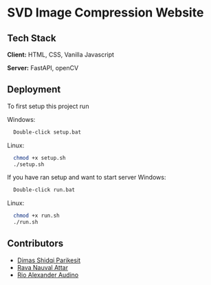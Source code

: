 # SVD Image Compression Website

## Tech Stack

**Client:** HTML, CSS, Vanilla Javascript

**Server:** FastAPI, openCV

## Deployment

To first setup this project run

Windows:
```bash
  Double-click setup.bat
```
Linux:
```bash
  chmod +x setup.sh
  ./setup.sh
```

If you have ran setup and want to start server
Windows:
```bash
  Double-click run.bat
```
Linux:
```bash
  chmod +x run.sh
  ./run.sh
```

## Contributors
 - [Dimas Shidqi Parikesit](https://github.com/dParikesit)
 - [Rava Nauval Attar](https://github.com/sivaren)
 - [Rio Alexander Audino](https://github.com/Audino723)